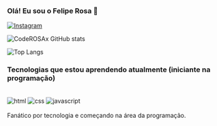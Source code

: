 ### Olá! Eu sou o Felipe Rosa 🔱

[![Instagram](https://img.shields.io/badge/Instagram-E4405F?style=for-the-badge&logo=instagram&logoColor=white)](https://www.instagram.com/_feliperosa027/)

![CodeROSAx GitHub stats](https://github-readme-stats.vercel.app/api?username=CodeROSAx&show_icons=true&theme=radical)

![Top Langs](https://github-readme-stats.vercel.app/api/top-langs/?username=CodeROSAx&layout=compact)

### Tecnologias que estou aprendendo atualmente (iniciante na programação)

<div style="display: inline_block"><br/>
  <img align="center" alt="html" src="https://img.shields.io/badge/HTML-239120?style=for-the-badge&logo=html5&logoColor=white">
  <img align="center" alt="css" src="https://img.shields.io/badge/CSS-239120?&style=for-the-badge&logo=css3&logoColor=white">
  <img align="center" alt="javascript" src="https://img.shields.io/badge/JavaScript-F7DF1E?style=for-the-badge&logo=javascript&logoColor=black">
</div><br>
Fanático por tecnologia e começando na área da programação.
